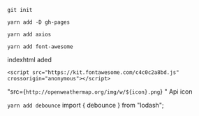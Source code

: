 `git init`

`yarn add -D gh-pages`

`yarn add axios`


`yarn add font-awesome`
<!--fontawesom--> indexhtml aded
    <script src="https://kit.fontawesome.com/c4c0c2a8bd.js" crossorigin="anonymous"></script>

 "src={`http://openweathermap.org/img/w/${icon}.png`} "  Api icon
 

 `yarn add debounce` 
 import { debounce } from "lodash";

